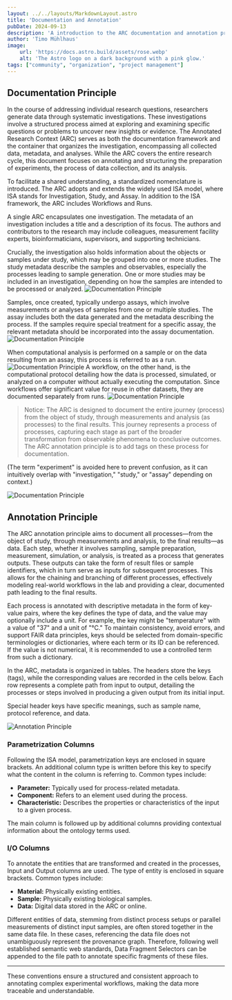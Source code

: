 ```yaml
---
layout: ../../layouts/MarkdownLayout.astro
title: 'Documentation and Annotation'
pubDate: 2024-09-13
description: 'A introduction to the ARC documentation and annotation principles.'
author: 'Timo Mühlhaus'
image:
    url: 'https://docs.astro.build/assets/rose.webp'
    alt: 'The Astro logo on a dark background with a pink glow.'
tags: ["community", "organization", "project management"]
---
```


## Documentation Principle

In the course of addressing individual research questions, researchers generate data through systematic investigations. These investigations involve a structured process aimed at exploring and examining specific questions or problems to uncover new insights or evidence. The Annotated Research Context (ARC) serves as both the documentation framework and the container that organizes the investigation, encompassing all collected data, metadata, and analyses. While the ARC covers the entire research cycle, this document focuses on annotating and structuring the preparation of experiments, the process of data collection, and its analysis. 

To facilitate a shared understanding, a standardized nomenclature is introduced. The ARC adopts and extends the widely used ISA model, where ISA stands for Investigation, Study, and Assay. In addition to the ISA framework, the ARC includes Workflows and Runs. 

A single ARC encapsulates one investigation. The metadata of an investigation includes a title and a description of its focus. The authors and contributors to the research may include colleagues, measurement facility experts, bioinformaticians, supervisors, and supporting technicians. 

Crucially, the investigation also holds information about the objects or samples under study, which may be grouped into one or more studies. The study metadata describe the samples and observables, especially the processes leading to sample generation. One or more studies may be included in an investigation, depending on how the samples are intended to be processed or analyzed. 
![Documentation Principle](/arc-website/documentation-principle-study.png)

Samples, once created, typically undergo assays, which involve measurements or analyses of samples from one or multiple studies. The assay includes both the data generated and the metadata describing the process. If the samples require special treatment for a specific assay, the relevant metadata should be incorporated into the assay documentation.
![Documentation Principle](/arc-website/documentation-principle-assay.png)

When computational analysis is performed on a sample or on the data resulting from an assay, this process is referred to as a run.
![Documentation Principle](/arc-website/documentation-principle-run.png)
A workflow, on the other hand, is the computational protocol detailing how the data is processed, simulated, or analyzed on a computer without actually executing the computation. Since workflows offer significant value for reuse in other datasets, they are documented separately from runs. 
![Documentation Principle](/arc-website/documentation-principle-workflow.png)

> Notice: The ARC is designed to document the entire journey (process) from the object of study, through measurements and analysis (as processes) to the final results. This journey represents a process of processes, capturing each stage as part of the broader transformation from observable phenomena to conclusive outcomes. The ARC annotation principle is to add tags on these process for documentation.  

(The term "experiment" is avoided here to prevent confusion, as it can intuitively overlap with "investigation," "study," or "assay" depending on context.) 

![Documentation Principle](/arc-website/arc-process-graph.png)

## Annotation Principle

The ARC annotation principle aims to document all processes—from the object of study, through measurements and analysis, to the final results—as data. Each step, whether it involves sampling, sample preparation, measurement, simulation, or analysis, is treated as a process that generates outputs. These outputs can take the form of result files or sample identifiers, which in turn serve as inputs for subsequent processes. This allows for the chaining and branching of different processes, effectively modeling real-world workflows in the lab and providing a clear, documented path leading to the final results.

Each process is annotated with descriptive metadata in the form of key-value pairs, where the key defines the type of data, and the value may optionally include a unit. For example, the key might be "temperature" with a value of "37" and a unit of "°C." To maintain consistency, avoid errors, and support FAIR data principles, keys should be selected from domain-specific terminologies or dictionaries, where each term or its ID can be referenced. If the value is not numerical, it is recommended to use a controlled term from such a dictionary. 

In the ARC, metadata is organized in tables. The headers store the keys (tags), while the corresponding values are recorded in the cells below. Each row represents a complete path from input to output, detailing the processes or steps involved in producing a given output from its initial input. 

Special header keys have specific meanings, such as sample name, protocol reference, and data.

![Annotation Principle](/arc-website/annotation-principle-figure-1.png)

### Parametrization Columns

Following the ISA model, parametrization keys are enclosed in square brackets. An additional column type is written before this key to specify what the content in the column is referring to. Common types include: 

- **Parameter:** Typically used for process-related metadata. 
- **Component:** Refers to an element used during the process. 
- **Characteristic:** Describes the properties or characteristics of the input to a given process. 

The main column is followed up by additional columns providing contextual information about the ontology terms used. 

### I/O Columns

To annotate the entities that are transformed and created in the processes, Input and Output columns are used. The type of entity is enclosed in square brackets. Common types include: 

- **Material:** Physically existing entities. 
- **Sample:** Physically existing biological samples. 
- **Data:** Digital data stored in the ARC or online.

Different entities of data, stemming from distinct process setups or parallel measurements of distinct input samples, are often stored together in the same data file. In these cases, referencing the data file does not unambiguously represent the provenance graph. Therefore, following well established semantic web standards, Data Fragment Selectors can be appended to the file path to annotate specific fragments of these files.

----------

These conventions ensure a structured and consistent approach to annotating complex experimental workflows, making the data more traceable and understandable. 